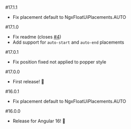 #17.1.1
* Fix placement default to NgxFloatUiPlacements.AUTO

#17.1.0
* Fix readme (closes [#4](https://github.com/tonysamperi/ngx-float-ui/issues/4))
* Add support for `auto-start` and `auto-end` placements

#17.0.1
* Fix position fixed not applied to popper style

#17.0.0
* First release! 🎉

#16.0.1
* Fix placement default to NgxFloatUiPlacements.AUTO

#16.0.0
* Release for Angular 16! 🎉
